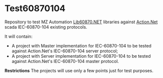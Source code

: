 # Test60870104
Repository to test MZ Automation [Lib60870.NET](https://github.com/mz-automation/lib60870.NET) libraries against [Action.Net](https://www.spinengenharia.com.br/en/spin-products/action-net/) scada IEC-60870-104 existing protocols.

It will contain:
- A project with Master implementation for IEC-60870-104 to be tested against Action.Net's IEC-60870-104 server protocol;
- A project with Server implementation for IEC-60870-104 to be tested against Action.Net's IEC-60870-104 master protocol.

**Restrictions**
The projects will use only a few points just for test purposes.
